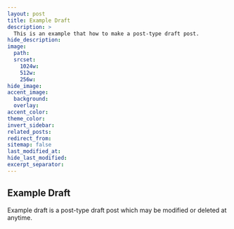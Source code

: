 ```yaml
---
layout: post
title: Example Draft
description: >
  This is an example that how to make a post-type draft post.
hide_description:
image:
  path:
  srcset:
    1024w:
    512w:
    256w:
hide_image:
accent_image:
  background:
  overlay:
accent_color:
theme_color:
invert_sidebar:
related_posts:
redirect_from:
sitemap: false
last_modified_at:
hide_last_modified:
excerpt_separator:
---
```


## Example Draft

Example draft is a post-type draft post which may be modified or deleted at anytime.
